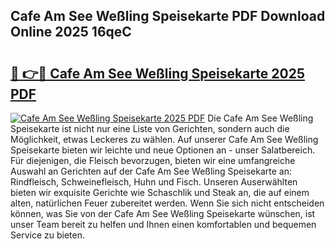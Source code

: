 ## Cafe Am See Weßling Speisekarte PDF Download Online 2025 16qeC

# <h2><a href="http://gcd4k7.nevu.top/?p=Cafe+Am+See+We%c3%9fling+Speisekarte">🔗 👉🔴 Cafe Am See Weßling Speisekarte 2025 PDF</a></h2>

[![Cafe Am See Weßling Speisekarte 2025 PDF](https://i.imgur.com/dBaPXMq.png)](http://gcd4k7.nevu.top/?p=Cafe+Am+See+We%c3%9fling+Speisekarte)
Die Cafe Am See Weßling Speisekarte ist nicht nur eine Liste von Gerichten, sondern auch die Möglichkeit, etwas Leckeres zu wählen. Auf unserer Cafe Am See Weßling Speisekarte bieten wir leichte und neue Optionen an - unser Salatbereich. Für diejenigen, die Fleisch bevorzugen, bieten wir eine umfangreiche Auswahl an Gerichten auf der Cafe Am See Weßling Speisekarte an: Rindfleisch, Schweinefleisch, Huhn und Fisch. Unseren Auserwählten bieten wir exquisite Gerichte wie Schaschlik und Steak an, die auf einem alten, natürlichen Feuer zubereitet werden. Wenn Sie sich nicht entscheiden können, was Sie von der Cafe Am See Weßling Speisekarte wünschen, ist unser Team bereit zu helfen und Ihnen einen komfortablen und bequemen Service zu bieten.
